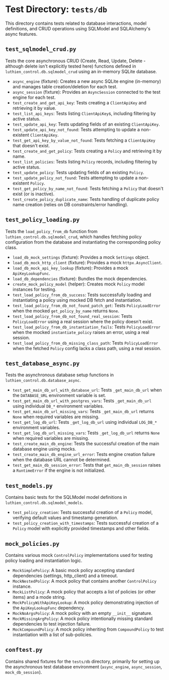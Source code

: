 # Test Directory: `tests/db`

This directory contains tests related to database interactions, model definitions, and CRUD operations using SQLModel and SQLAlchemy's async features.

## `test_sqlmodel_crud.py`

Tests the core asynchronous CRUD (Create, Read, Update, Delete - although delete isn't explicitly tested here) functions defined in `luthien_control.db.sqlmodel_crud` using an in-memory SQLite database.

*   `async_engine` (fixture): Creates a new async SQLite engine (in-memory) and manages table creation/deletion for each test.
*   `async_session` (fixture): Provides an `AsyncSession` connected to the test engine for each test.
*   `test_create_and_get_api_key`: Tests creating a `ClientApiKey` and retrieving it by value.
*   `test_list_api_keys`: Tests listing `ClientApiKey`s, including filtering by active status.
*   `test_update_api_key`: Tests updating fields of an existing `ClientApiKey`.
*   `test_update_api_key_not_found`: Tests attempting to update a non-existent `ClientApiKey`.
*   `test_get_api_key_by_value_not_found`: Tests fetching a `ClientApiKey` that doesn't exist.
*   `test_create_and_get_policy`: Tests creating a `Policy` and retrieving it by name.
*   `test_list_policies`: Tests listing `Policy` records, including filtering by active status.
*   `test_update_policy`: Tests updating fields of an existing `Policy`.
*   `test_update_policy_not_found`: Tests attempting to update a non-existent `Policy`.
*   `test_get_policy_by_name_not_found`: Tests fetching a `Policy` that doesn't exist (or is inactive).
*   `test_create_policy_duplicate_name`: Tests handling of duplicate policy name creation (relies on DB constraints/error handling).

## `test_policy_loading.py`

Tests the `load_policy_from_db` function from `luthien_control.db.sqlmodel_crud`, which handles fetching policy configuration from the database and instantiating the corresponding policy class.

*   `load_db_mock_settings` (fixture): Provides a mock `Settings` object.
*   `load_db_mock_http_client` (fixture): Provides a mock `httpx.AsyncClient`.
*   `load_db_mock_api_key_lookup` (fixture): Provides a mock `ApiKeyLookupFunc`.
*   `load_db_dependencies` (fixture): Bundles the mock dependencies.
*   `create_mock_policy_model` (helper): Creates mock `Policy` model instances for testing.
*   `test_load_policy_from_db_success`: Tests successfully loading and instantiating a policy using mocked DB fetch and instantiation.
*   `test_load_policy_from_db_not_found_patch_get`: Tests `PolicyLoadError` when the mocked `get_policy_by_name` returns `None`.
*   `test_load_policy_from_db_not_found_real_session`: Tests `PolicyLoadError` using a real session where the policy doesn't exist.
*   `test_load_policy_from_db_instantiation_fails`: Tests `PolicyLoadError` when the mocked `instantiate_policy` raises an error, using a real session.
*   `test_load_policy_from_db_missing_class_path`: Tests `PolicyLoadError` when the fetched `Policy` config lacks a class path, using a real session.

## `test_database_async.py`

Tests the asynchronous database setup functions in `luthien_control.db.database_async`.

*   `test_get_main_db_url_with_database_url`: Tests `_get_main_db_url` when the `DATABASE_URL` environment variable is set.
*   `test_get_main_db_url_with_postgres_vars`: Tests `_get_main_db_url` using individual `DB_*` environment variables.
*   `test_get_main_db_url_missing_vars`: Tests `_get_main_db_url` returns `None` when required variables are missing.
*   `test_get_log_db_url`: Tests `_get_log_db_url` using individual `LOG_DB_*` environment variables.
*   `test_get_log_db_url_missing_vars`: Tests `_get_log_db_url` returns `None` when required variables are missing.
*   `test_create_main_db_engine`: Tests the successful creation of the main database engine using mocks.
*   `test_create_main_db_engine_url_error`: Tests engine creation failure when the database URL cannot be determined.
*   `test_get_main_db_session_error`: Tests that `get_main_db_session` raises a `RuntimeError` if the engine is not initialized.

## `test_models.py`

Contains basic tests for the SQLModel model definitions in `luthien_control.db.sqlmodel_models`.

*   `test_policy_creation`: Tests successful creation of a `Policy` model, verifying default values and timestamp generation.
*   `test_policy_creation_with_timestamps`: Tests successful creation of a `Policy` model with explicitly provided timestamps and other fields.

## `mock_policies.py`

Contains various mock `ControlPolicy` implementations used for testing policy loading and instantiation logic.

*   `MockSimplePolicy`: A basic mock policy accepting standard dependencies (settings, http_client) and a timeout.
*   `MockNestedPolicy`: A mock policy that contains another `ControlPolicy` instance.
*   `MockListPolicy`: A mock policy that accepts a list of policies (or other items) and a mode string.
*   `MockPolicyWithApiKeyLookup`: A mock policy demonstrating injection of the `ApiKeyLookupFunc` dependency.
*   `MockNoArgsPolicy`: A mock policy with an empty `__init__` signature.
*   `MockMissingArgPolicy`: A mock policy intentionally missing standard dependencies to test injection failure.
*   `MockCompoundPolicy`: A mock policy inheriting from `CompoundPolicy` to test instantiation with a list of sub-policies.

## `conftest.py`

Contains shared fixtures for the `tests/db` directory, primarily for setting up the asynchronous test database environment (`async_engine`, `async_session`, `mock_db_session`). 